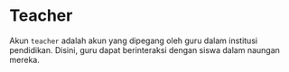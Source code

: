 # Teacher
Akun `teacher` adalah akun yang dipegang oleh guru dalam institusi pendidikan. Disini, guru dapat berinteraksi dengan siswa dalam naungan mereka.

